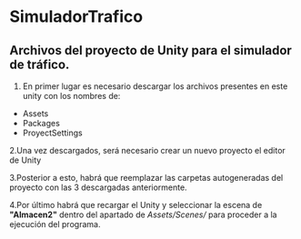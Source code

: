 # SimuladorTrafico

## Archivos del proyecto de Unity para el simulador de tráfico.

1. En primer lugar es necesario descargar los archivos presentes en este unity con los nombres de:
 - Assets
 - Packages
 - ProyectSettings
 
2.Una vez descargados, será necesario crear un nuevo proyecto el editor de Unity

3.Posterior a esto, habrá que reemplazar las carpetas autogeneradas del proyecto con las 3 descargadas anteriormente.

4.Por último habrá que recargar el Unity y seleccionar la escena de **"Almacen2"** dentro del apartado de *Assets/Scenes/* para proceder a la ejecución del programa.
